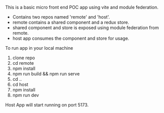 This is a basic micro front end POC app using vite and module federation.

- Contains two repos named 'remote' and 'host'.
- remote contains a shared component and a redux store.
- shared component and store is exposed using module federation from remote.
- host app consumes the component and store for usage.

To run app in your local machine 
1. clone repo
2. cd remote
3. npm install
4. npm run build && npm run serve
5. cd ..
6. cd host
7. npm install
8. npm run dev

Host App will start running on port 5173.
